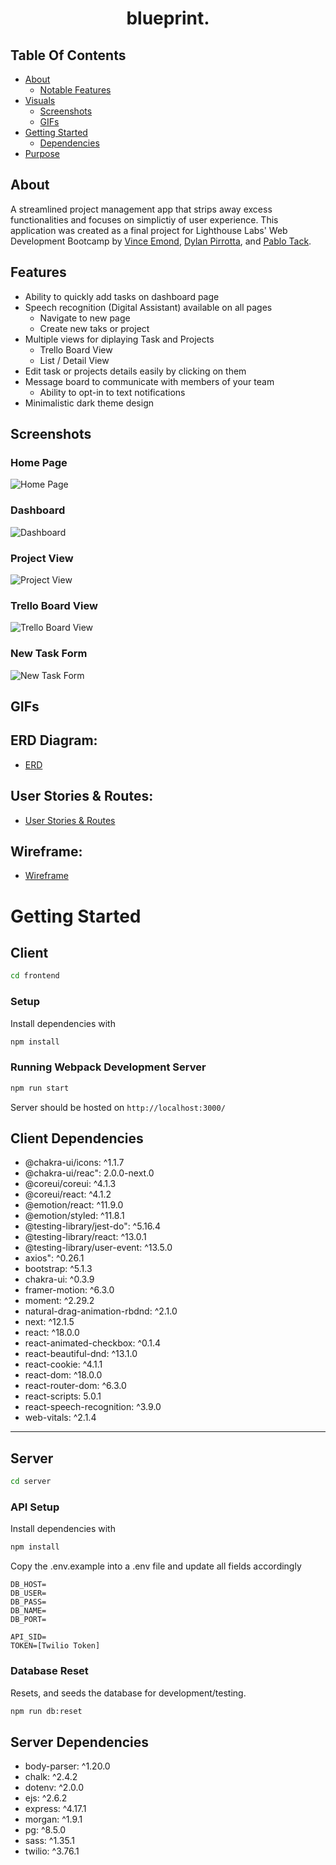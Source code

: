 <h1 align="center">blueprint.</h1>

## Table Of Contents

- [About](#about)
  - [Notable Features](#notable-features)
- [Visuals](#visuals)
  - [Screenshots](#screenshots)
  - [GIFs](#gifs)
- [Getting Started](#getting-started)
    - [Dependencies](#dependencies)
- [Purpose](#purpose)


## About

A streamlined project management app that strips away excess functionalities and focuses on simplictiy of user experience. This application was created as a final project for Lighthouse Labs' Web Development Bootcamp by [Vince Emond](https://github.com/VinceEmond), [Dylan Pirrotta](https://github.com/dpirrott), and [Pablo Tack](https://github.com/tackpablo).

## Features

- Ability to quickly add tasks on dashboard page
- Speech recognition (Digital Assistant) available on all pages
  - Navigate to new page
  - Create new taks or project
- Multiple views for diplaying Task and Projects
  - Trello Board View
  - List / Detail View
- Edit task or projects details easily by clicking on them
- Message board to communicate with members of your team
  - Ability to opt-in to text notifications
- Minimalistic dark theme design


## Screenshots

### Home Page
![Home Page](./screenshots/Home-Page.png)

### Dashboard
![Dashboard](./screenshots/Dashboard.png)

### Project View
![Project View](./screenshots/Project-View.png)

### Trello Board View
![Trello Board View](./screenshots/Trello-Board-View.png)

### New Task Form
![New Task Form](./screenshots/New-Task-Form.png)


## GIFs


## ERD Diagram:

- [ERD](https://github.com/VinceEmond/LHL-Final-Project/blob/main/planning/ERD/ERD_Final_Project_v06.png?raw=true)

## User Stories & Routes:

- [User Stories & Routes](https://github.com/VinceEmond/LHL-Final-Project/blob/main/planning/user%20stories.md)

## Wireframe:

- [Wireframe](https://github.com/VinceEmond/LHL-Final-Project/blob/main/planning/Wireframe/Wireframe.md)

# Getting Started

## **Client**

```sh
cd frontend
```

### Setup

Install dependencies with

```sh
npm install
```

### Running Webpack Development Server

```sh
npm run start
```

Server should be hosted on `http://localhost:3000/`

## Client Dependencies

- @chakra-ui/icons: ^1.1.7
- @chakra-ui/reac": 2.0.0-next.0
- @coreui/coreui: ^4.1.3
- @coreui/react: ^4.1.2
- @emotion/react: ^11.9.0
- @emotion/styled: ^11.8.1
- @testing-library/jest-do": ^5.16.4
- @testing-library/react: ^13.0.1
- @testing-library/user-event: ^13.5.0
- axios": ^0.26.1
- bootstrap: ^5.1.3
- chakra-ui: ^0.3.9
- framer-motion: ^6.3.0
- moment: ^2.29.2
- natural-drag-animation-rbdnd: ^2.1.0
- next: ^12.1.5
- react: ^18.0.0
- react-animated-checkbox: ^0.1.4
- react-beautiful-dnd: ^13.1.0
- react-cookie: ^4.1.1
- react-dom: ^18.0.0
- react-router-dom: ^6.3.0
- react-scripts: 5.0.1
- react-speech-recognition: ^3.9.0
- web-vitals: ^2.1.4

---

## **Server**

```sh
cd server
```

### API Setup

Install dependencies with

```sh
npm install
```

Copy the .env.example into a .env file and update all fields accordingly

```env
DB_HOST=
DB_USER=
DB_PASS=
DB_NAME=
DB_PORT=

API_SID=
TOKEN=[Twilio Token]
```

### Database Reset

Resets, and seeds the database for development/testing.

```sh
npm run db:reset
```

## Server Dependencies

- body-parser: ^1.20.0
- chalk: ^2.4.2
- dotenv: ^2.0.0
- ejs: ^2.6.2
- express: ^4.17.1
- morgan: ^1.9.1
- pg: ^8.5.0
- sass: ^1.35.1
- twilio: ^3.76.1
